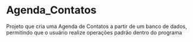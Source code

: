 # Agenda_Contatos
Projeto que cria uma Agenda de Contatos a partir de um banco de dados, permitindo que o usuário realize operações padrão dentro do programa
